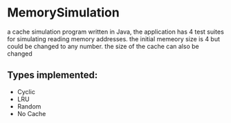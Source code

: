 # MemorySimulation
a cache simulation program written in Java, the application has 4 test suites for simulating reading memory addresses. the initial memeory size is 4 but could be changed to any number. the size of the cache can also be changed
## Types implemented:
- Cyclic
- LRU
- Random
- No Cache
